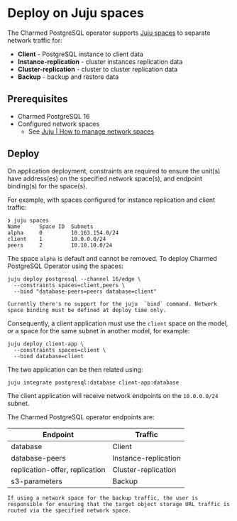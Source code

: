 # Deploy on Juju spaces

The Charmed PostgreSQL operator supports [Juju spaces](https://documentation.ubuntu.com/juju/latest/reference/space/index.html) to separate network traffic for:
- **Client** - PostgreSQL instance to client data
- **Instance-replication** - cluster instances replication data
- **Cluster-replication** - cluster to cluster replication data
- **Backup** - backup and restore data

## Prerequisites

* Charmed PostgreSQL 16
* Configured network spaces
  * See [Juju | How to manage network spaces](https://documentation.ubuntu.com/juju/latest/reference/juju-cli/list-of-juju-cli-commands/add-space/)

## Deploy

On application deployment, constraints are required to ensure the unit(s) have address(es) on the specified network space(s), and endpoint binding(s) for the space(s).

For example, with spaces configured for instance replication and client traffic:
```text
❯ juju spaces
Name      Space ID  Subnets
alpha     0         10.163.154.0/24
client    1         10.0.0.0/24
peers     2         10.10.10.0/24
```

The space `alpha` is default and cannot be removed. To deploy Charmed PostgreSQL Operator using the spaces:
```text
juju deploy postgresql --channel 16/edge \
  --constraints spaces=client,peers \
  --bind "database-peers=peers database=client"
```

```{caution}
Currently there's no support for the juju  `bind` command. Network space binding must be defined at deploy time only.
```

Consequently, a client application must use the `client` space on the model, or a space for the same subnet in another model, for example:
```text
juju deploy client-app \
  --constraints spaces=client \
  --bind database=client
```

The two application can be then related using:
```text
juju integrate postgresql:database client-app:database
```

The client application will receive network endpoints on the `10.0.0.0/24` subnet.

The Charmed PostgreSQL operator endpoints are:

| Endpoint                       | Traffic              |
| ------------------------------ | -------------------- |
| database                       | Client               |
| database-peers                 | Instance-replication |
| replication-offer, replication | Cluster-replication  |
| s3-parameters                  | Backup               |


```{note}
If using a network space for the backup traffic, the user is responsible for ensuring that the target object storage URL traffic is routed via the specified network space.
```

